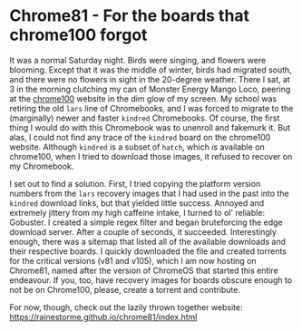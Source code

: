 # Chrome81 - For the boards that chrome100 forgot

It was a normal Saturday night. Birds were singing, and flowers were blooming. Except that it was the middle of winter, birds had migrated south, and there were no flowers in sight in the 20-degree weather. There I sat, at 3 in the morning clutching my can of Monster Energy Mango Loco, peering at the [chrome100](https://chrome100.dev/) website in the dim glow of my screen. My school was retiring the old `lars` line of Chromebooks, and I was forced to migrate to the (marginally) newer and faster `kindred` Chromebooks. Of course, the first thing I would do with this Chromebook was to unenroll and fakemurk it. But alas, I could not find any trace of the `kindred` board on the chrome100 website. Although `kindred` is a subset of `hatch`, which *is* available on chrome100, when I tried to download those images, it refused to recover on my Chromebook.

I set out to find a solution. First, I tried copying the platform version numbers from the `lars` recovery images that I had used in the past into the `kindred` download links, but that yielded little success. Annoyed and extremely jittery from my high caffeine intake, I turned to ol' reliable: Gobuster. I created a simple regex filter and began bruteforcing the edge download server. After a couple of seconds, it succeeded. Interestingly enough, there was a sitemap that listed all of the available downloads and their respective boards. I quickly downloaded the file and created torrents for the critical versions (v81 and v105), which I am now hosting on Chrome81, named after the version of ChromeOS that started this entire endeavour. If you, too, have recovery images for boards obscure enough to not be on Chrome100, please, create a torrent and contribute.

For now, though, check out the lazily thrown together website: https://rainestorme.github.io/chrome81/index.html

